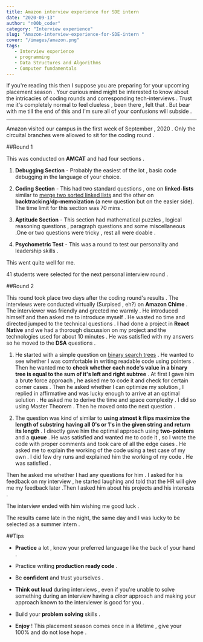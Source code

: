 ```yaml
---
title: Amazon interview experience for SDE intern
date: "2020-09-13"
author: "n00b_coder"
category: "Interview experience"
slug: "Amazon-interview-experience-for-SDE-intern "
cover: "/images/amazon.png"
tags:
   - Interview experience
   - programming
   - Data Structures and Algorithms
   - Computer fundamentals
--- 
```

If you're reading this then I suppose you are preparing for your upcoming placement season . Your curious mind might be interested to know about the intricacies of coding rounds and corresponding tech-interviews . Trust me it's completely normal to feel clueless , been there , felt that . But bear with me till the end of this and I'm sure all of your confusions will subside . 

---
Amazon visited our campus in the first week of September , 2020 . Only the circuital branches were allowed to sit for the coding round .

##Round 1

This was conducted on **AMCAT** and had four sections .

1. **Debugging Section** - Probably the easiest of the lot , basic code debugging in the language of your choice.

2. **Coding Section** - This had two standard questions , one on **linked-lists** similar to [merge two sorted linked lists](https://www.geeksforgeeks.org/merge-two-sorted-linked-lists/) and the other on **backtracking**/**dp-memoization** (a new question but on the easier side). The time limit for this section was 70 mins .

3. **Aptitude Section** - This section had mathematical puzzles , logical reasoning questions , paragraph questions and some miscellaneous .One or two questions were tricky , rest all were doable .

4. **Psychometric Test** - This was a round to test our personality and leadership skills .

This went quite well for me. 

41 students were selected for the next personal interview round .

##Round 2

This round took place two days after the coding round's results . The interviews were conducted virtually (Surpised , eh?) on **Amazon Chime** . The interviewer was friendly and greeted me warmly . He introduced himself and then asked me to introduce myself . He wasted no time and directed jumped to the technical questions . I had done a project in **React Native** and we had a thorough discussion on my project and the technologies used for about 10 minutes . He was satisfied with my answers so he moved to the **DSA** questions . 

1. He started with a simple question on [binary search trees](https://www.geeksforgeeks.org/binary-search-tree-set-1-search-and-insertion/) . He wanted to see whether I was comfortable in writing readable code using pointers . Then he wanted me to **check whether each node's value in a binary tree is equal to the sum of it's left and right subtree** . At first I gave him a brute force approach , he asked me to code it and check for certain corner cases . Then he asked whether I can optimize my solution , I replied in affirmative and was lucky enough to arrive at an optimal solution . He asked me to derive the time and space complexity . I did so using Master Theorem . Then he moved onto the next question .

2. The question was kind of similar to **using atmost k flips maximize the length of substring having all 0's or 1's in the given string and return its length** . I directly gave him the optimal approach using **two-pointers** and a **queue** . He was satisfied and wanted me to code it , so I wrote the code with proper comments and took care of all the edge cases . He asked me to explain the working of the code using a test case of my own . I did few dry runs and explained him the working of my code . He was satisfied .

Then he asked me whether I had any questions for him . I asked for his feedback on my interview , he started laughing and told that the HR will give me my feedback later .Then I asked him about his projects and his interests .

The interview ended with him wishing me good luck .

The results came late in the night, the same day and I was lucky to be selected as a summer intern . 

##Tips 

- **Practice** a lot , know your preferred language like the back of your hand . 

- Practice writing **production ready code** .

- Be **confident** and trust yourselves .

- **Think out loud** during interviews , even if you're unable to solve something during an interview having a *clear* approach and making your approach known to the interviewer is good for you .

- Build your **problem solving** skills .

- **Enjoy** ! This placement season comes once in a lifetime , give your 100% and do not lose hope .

